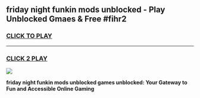
## friday night funkin mods unblocked - Play Unblocked Gmaes & Free #fihr2
<h3>
<a href="https://news.freeplayer.one?title=friday_night_funkin_mods_unblocked&ref=03M">CLICK TO PLAY</a></h3>
<hr>

<h3>
<a href="https://news.freeplayer.one?title=friday_night_funkin_mods_unblocked&ref=03M">CLICK 2 PLAY</a>
  
</h3>

<a href="https://news.freeplayer.one?title=friday_night_funkin_mods_unblocked&ref=03M"><img src="https://clearcache.store/games.png"></a>


**friday night funkin mods unblocked games unblocked: Your Gateway to Fun and Accessible Online Gaming**
